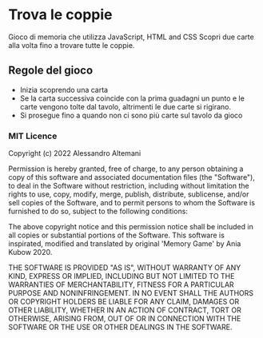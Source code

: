 # Trova le coppie
Gioco di memoria che utilizza JavaScript, HTML and CSS
Scopri due carte alla volta fino a trovare tutte le coppie. 

## Regole del gioco
- Inizia scoprendo una carta
- Se la carta successiva coincide con la prima guadagni un punto e le carte vengono tolte dal tavolo, altrimenti le due carte si rigirano.
- Si prosegue fino a quando non ci sono più carte sul tavolo da gioco 

### MIT Licence
Copyright (c) 2022 Alessandro Altemani 

Permission is hereby granted, free of charge, to any person obtaining a copy of this software and associated documentation files (the "Software"), to deal in the Software without restriction, including without limitation the rights to use, copy, modify, merge, publish, distribute, sublicense, and/or sell copies of the Software, and to permit persons to whom the Software is furnished to do so, subject to the following conditions:

The above copyright notice and this permission notice shall be included in all copies or substantial portions of the Software. This software is inspirated, modified and translated by original 'Memory Game' by Ania Kubow 2020. 

THE SOFTWARE IS PROVIDED "AS IS", WITHOUT WARRANTY OF ANY KIND, EXPRESS OR IMPLIED, INCLUDING BUT NOT LIMITED TO THE WARRANTIES OF MERCHANTABILITY, FITNESS FOR A PARTICULAR PURPOSE AND NONINFRINGEMENT. IN NO EVENT SHALL THE AUTHORS OR COPYRIGHT HOLDERS BE LIABLE FOR ANY CLAIM, DAMAGES OR OTHER LIABILITY, WHETHER IN AN ACTION OF CONTRACT, TORT OR OTHERWISE, ARISING FROM, OUT OF OR IN CONNECTION WITH THE SOFTWARE OR THE USE OR OTHER DEALINGS IN THE SOFTWARE.
